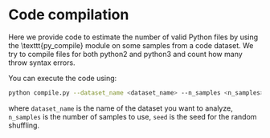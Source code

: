 # Code compilation
Here we provide code to estimate the number of valid Python files by using the \texttt{py\_compile} module on some samples from a code dataset. We try to compile files for both python2 and python3 and count how many throw syntax errors.

You can execute the code using:
```bash
python compile.py --dataset_name <dataset_name> --n_samples <n_samples> --seed <seed> --text_column <text_column>
```
where `dataset_name` is the name of the dataset you want to analyze, `n_samples` is the number of samples to use, `seed` is the seed for the random shuffling.
